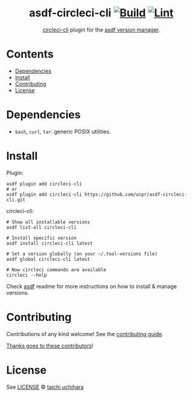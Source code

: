 <div align="center">

# asdf-circleci-cli [![Build](https://github.com/ucpr/asdf-circleci-cli/actions/workflows/build.yml/badge.svg)](https://github.com/ucpr/asdf-circleci-cli/actions/workflows/build.yml) [![Lint](https://github.com/ucpr/asdf-circleci-cli/actions/workflows/lint.yml/badge.svg)](https://github.com/ucpr/asdf-circleci-cli/actions/workflows/lint.yml)

[circleci-cli](https://github.com/CircleCI-Public/circleci-cli) plugin for the [asdf version manager](https://asdf-vm.com).

</div>

# Contents

- [Dependencies](#dependencies)
- [Install](#install)
- [Contributing](#contributing)
- [License](#license)

# Dependencies

- `bash`, `curl`, `tar`: generic POSIX utilities.

# Install

Plugin:

```shell
asdf plugin add circleci-cli
# or
asdf plugin add circleci-cli https://github.com/ucpr/asdf-circleci-cli.git
```

circleci-cli:

```shell
# Show all installable versions
asdf list-all circleci-cli

# Install specific version
asdf install circleci-cli latest

# Set a version globally (on your ~/.tool-versions file)
asdf global circleci-cli latest

# Now circleci commands are available
circleci --help
```

Check [asdf](https://github.com/asdf-vm/asdf) readme for more instructions on how to
install & manage versions.

# Contributing

Contributions of any kind welcome! See the [contributing guide](contributing.md).

[Thanks goes to these contributors](https://github.com/ucpr/asdf-circleci-cli/graphs/contributors)!

# License

See [LICENSE](LICENSE) © [taichi uchihara](https://github.com/ucpr/)
